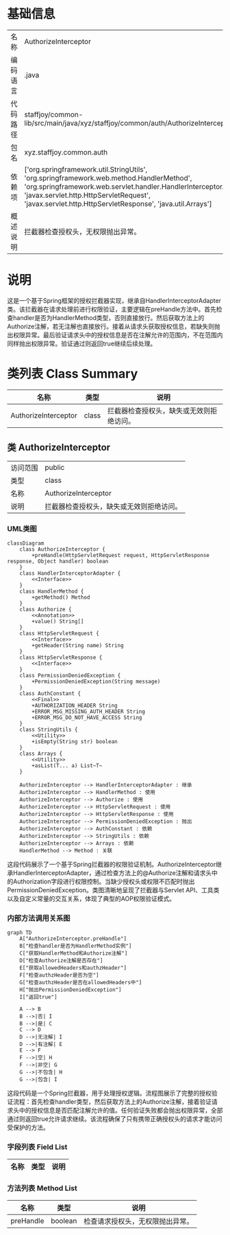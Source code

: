 # 基础信息

|      |      |
|------|------|
| 名称 | AuthorizeInterceptor |
| 编码语言 | .java |
| 代码路径 | staffjoy/common-lib/src/main/java/xyz/staffjoy/common/auth/AuthorizeInterceptor.java |
| 包名 | xyz.staffjoy.common.auth |
| 依赖项 | ['org.springframework.util.StringUtils', 'org.springframework.web.method.HandlerMethod', 'org.springframework.web.servlet.handler.HandlerInterceptorAdapter', 'javax.servlet.http.HttpServletRequest', 'javax.servlet.http.HttpServletResponse', 'java.util.Arrays'] |
| 概述说明 | 拦截器检查授权头，无权限抛出异常。 |

# 说明

这是一个基于Spring框架的授权拦截器实现，继承自HandlerInterceptorAdapter类。该拦截器在请求处理前进行权限验证，主要逻辑在preHandle方法中。首先检查handler是否为HandlerMethod类型，否则直接放行。然后获取方法上的Authorize注解，若无注解也直接放行。接着从请求头获取授权信息，若缺失则抛出权限异常。最后验证请求头中的授权信息是否在注解允许的范围内，不在范围内同样抛出权限异常。验证通过则返回true继续后续处理。

# 类列表 Class Summary

| 名称   | 类型  | 说明 |
|-------|------|-------------|
| AuthorizeInterceptor | class | 拦截器检查授权头，缺失或无效则拒绝访问。 |



## 类 AuthorizeInterceptor

|      |      |
|------|------|
| 访问范围 | public |
| 类型 | class |
| 名称 | AuthorizeInterceptor |
| 说明 | 拦截器检查授权头，缺失或无效则拒绝访问。 |


### UML类图

```mermaid
classDiagram
    class AuthorizeInterceptor {
        +preHandle(HttpServletRequest request, HttpServletResponse response, Object handler) boolean
    }
    class HandlerInterceptorAdapter {
        <<Interface>>
    }
    class HandlerMethod {
        +getMethod() Method
    }
    class Authorize {
        <<Annotation>>
        +value() String[]
    }
    class HttpServletRequest {
        <<Interface>>
        +getHeader(String name) String
    }
    class HttpServletResponse {
        <<Interface>>
    }
    class PermissionDeniedException {
        +PermissionDeniedException(String message)
    }
    class AuthConstant {
        <<Final>>
        +AUTHORIZATION_HEADER String
        +ERROR_MSG_MISSING_AUTH_HEADER String
        +ERROR_MSG_DO_NOT_HAVE_ACCESS String
    }
    class StringUtils {
        <<Utility>>
        +isEmpty(String str) boolean
    }
    class Arrays {
        <<Utility>>
        +asList(T... a) List~T~
    }

    AuthorizeInterceptor --> HandlerInterceptorAdapter : 继承
    AuthorizeInterceptor --> HandlerMethod : 使用
    AuthorizeInterceptor --> Authorize : 使用
    AuthorizeInterceptor --> HttpServletRequest : 使用
    AuthorizeInterceptor --> HttpServletResponse : 使用
    AuthorizeInterceptor --> PermissionDeniedException : 抛出
    AuthorizeInterceptor --> AuthConstant : 依赖
    AuthorizeInterceptor --> StringUtils : 依赖
    AuthorizeInterceptor --> Arrays : 依赖
    HandlerMethod --> Method : 关联
```

这段代码展示了一个基于Spring拦截器的权限验证机制。AuthorizeInterceptor继承HandlerInterceptorAdapter，通过检查方法上的@Authorize注解和请求头中的Authorization字段进行权限控制。当缺少授权头或权限不匹配时抛出PermissionDeniedException。类图清晰地呈现了拦截器与Servlet API、工具类以及自定义常量的交互关系，体现了典型的AOP权限验证模式。


### 内部方法调用关系图

```mermaid
graph TD
    A["AuthorizeInterceptor.preHandle"]
    B["检查handler是否为HandlerMethod实例"]
    C["获取HandlerMethod和Authorize注解"]
    D["检查Authorize注解是否存在"]
    E["获取allowedHeaders和authzHeader"]
    F["检查authzHeader是否为空"]
    G["检查authzHeader是否在allowedHeaders中"]
    H["抛出PermissionDeniedException"]
    I["返回true"]

    A --> B
    B -->|否| I
    B -->|是| C
    C --> D
    D -->|无注解| I
    D -->|有注解| E
    E --> F
    F -->|空| H
    F -->|非空| G
    G -->|不包含| H
    G -->|包含| I
```

这段代码是一个Spring拦截器，用于处理授权逻辑。流程图展示了完整的授权验证流程：首先检查handler类型，然后获取方法上的Authorize注解，接着验证请求头中的授权信息是否匹配注解允许的值。任何验证失败都会抛出权限异常，全部通过则返回true允许请求继续。该流程确保了只有携带正确授权头的请求才能访问受保护的方法。

### 字段列表 Field List

| 名称  | 类型  | 说明 |
|-------|-------|------|

### 方法列表 Method List

| 名称  | 类型  | 说明 |
|-------|-------|------|
| preHandle | boolean | 检查请求授权头，无权限抛出异常。 |




